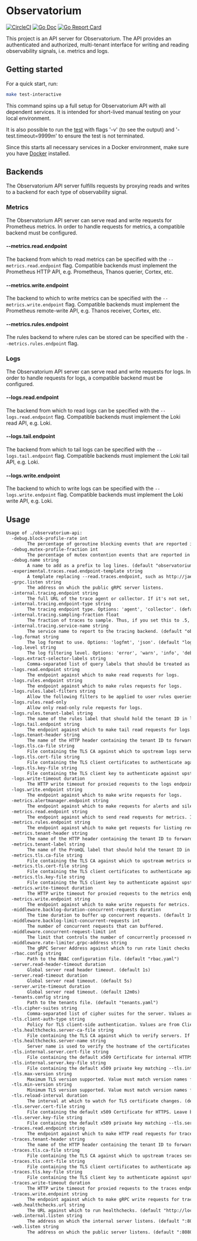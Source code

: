 # Observatorium

[![CircleCI](https://circleci.com/gh/observatorium/api.svg?style=svg)](https://circleci.com/gh/observatorium/api)
[![Go Doc](https://godoc.org/github.com/observatorium/api?status.svg)](http://godoc.org/github.com/observatorium/api)
[![Go Report Card](https://goreportcard.com/badge/github.com/observatorium/api)](https://goreportcard.com/report/github.com/observatorium/api)

This project is an API server for Observatorium.
The API provides an authenticated and authorized, multi-tenant interface for writing and reading observability signals, i.e. metrics and logs.

## Getting started

For a quick start, run:

```bash
make test-interactive
```

This command spins up a full setup for Observatorium API with all dependent services. It is intended for short-lived manual testing on your local environment.

It is also possible to run the [test](test/e2e/interactive_test.go) with flags '-v' (to see the output) and '-test.timeout=9999m' to ensure the test is not terminated.

Since this starts all necessary services in a Docker environment, make sure you have [Docker](https://docs.docker.com/get-docker/) installed.

## Backends

The Observatorium API server fulfills requests by proxying reads and writes to a backend for each type of observability signal.

### Metrics

The Observatorium API server can serve read and write requests for Prometheus metrics.
In order to handle requests for metrics, a compatible backend must be configured.

#### --metrics.read.endpoint

The backend from which to read metrics can be specified with the `--metrics.read.endpoint` flag.
Compatible backends must implement the Prometheus HTTP API, e.g. Prometheus, Thanos querier, Cortex, etc.

#### --metrics.write.endpoint

The backend to which to write metrics can be specified with the `--metrics.write.endpoint` flag.
Compatible backends must implement the Prometheus remote-write API, e.g. Thanos receiver, Cortex, etc.

#### --metrics.rules.endpoint

The rules backend to where rules can be stored can be specified with the `--metrics.rules.endpoint` flag.

### Logs

The Observatorium API server can serve read and write requests for logs.
In order to handle requests for logs, a compatible backend must be configured.

#### --logs.read.endpoint

The backend from which to read logs can be specified with the `--logs.read.endpoint` flag.
Compatible backends must implement the Loki read API, e.g. Loki.

#### --logs.tail.endpoint

The backend from which to tail logs can be specified with the `--logs.tail.endpoint` flag.
Compatible backends must implement the Loki tail API, e.g. Loki.

#### --logs.write.endpoint

The backend to which to write logs can be specified with the `--logs.write.endpoint` flag.
Compatible backends must implement the Loki write API, e.g. Loki.

## Usage

[embedmd]:# (tmp/help.txt)
```txt
Usage of ./observatorium-api:
  -debug.block-profile-rate int
    	The percentage of goroutine blocking events that are reported in the blocking profile. (default 10)
  -debug.mutex-profile-fraction int
    	The percentage of mutex contention events that are reported in the mutex profile. (default 10)
  -debug.name string
    	A name to add as a prefix to log lines. (default "observatorium")
  -experimental.traces.read.endpoint-template string
    	A template replacing --read.traces.endpoint, such as http://jaeger-{tenant}-query:16686
  -grpc.listen string
    	The address on which the public gRPC server listens.
  -internal.tracing.endpoint string
    	The full URL of the trace agent or collector. If it's not set, tracing will be disabled.
  -internal.tracing.endpoint-type string
    	The tracing endpoint type. Options: 'agent', 'collector'. (default "agent")
  -internal.tracing.sampling-fraction float
    	The fraction of traces to sample. Thus, if you set this to .5, half of traces will be sampled. (default 0.1)
  -internal.tracing.service-name string
    	The service name to report to the tracing backend. (default "observatorium_api")
  -log.format string
    	The log format to use. Options: 'logfmt', 'json'. (default "logfmt")
  -log.level string
    	The log filtering level. Options: 'error', 'warn', 'info', 'debug'. (default "info")
  -logs.extract-selector-labels string
    	Comma-separated list of query labels that should be treated as namespaces for authorization.
  -logs.read.endpoint string
    	The endpoint against which to make read requests for logs.
  -logs.rules.endpoint string
    	The endpoint against which to make rules requests for logs.
  -logs.rules.label-filters string
    	Allow the following filters to be applied to user rules queries per tenant (e.g. tenantA:namespace,severity;tenantB:severity).
  -logs.rules.read-only
    	Allow only read-only rule requests for logs.
  -logs.rules.tenant-label string
    	The name of the rules label that should hold the tenant ID in logs upstreams. (default "tenant_id")
  -logs.tail.endpoint string
    	The endpoint against which to make tail read requests for logs.
  -logs.tenant-header string
    	The name of the HTTP header containing the tenant ID to forward to the logs upstream. (default "X-Scope-OrgID")
  -logs.tls.ca-file string
    	File containing the TLS CA against which to upstream logs servers. Leave blank to disable TLS.
  -logs.tls.cert-file string
    	File containing the TLS client certificates to authenticate against upstream logs servers. Leave blank to disable mTLS.
  -logs.tls.key-file string
    	File containing the TLS client key to authenticate against upstream logs servers. Leave blank to disable mTLS.
  -logs.write-timeout duration
    	The HTTP write timeout for proxied requests to the logs endpoint. (default 10m0s)
  -logs.write.endpoint string
    	The endpoint against which to make write requests for logs.
  -metrics.alertmanager.endpoint string
    	The endpoint against which to make requests for alerts and silences
  -metrics.read.endpoint string
    	The endpoint against which to send read requests for metrics. It used as a fallback to 'query.endpoint' and 'query-range.endpoint'.
  -metrics.rules.endpoint string
    	The endpoint against which to make get requests for listing recording/alerting rules and put requests for creating/updating recording/alerting rules.
  -metrics.tenant-header string
    	The name of the HTTP header containing the tenant ID to forward to the metrics upstreams. (default "THANOS-TENANT")
  -metrics.tenant-label string
    	The name of the PromQL label that should hold the tenant ID in metrics upstreams. (default "tenant_id")
  -metrics.tls.ca-file string
    	File containing the TLS CA against which to upstream metrics servers. Leave blank to disable TLS.
  -metrics.tls.cert-file string
    	File containing the TLS client certificates to authenticate against upstream logs servers. Leave blank to disable mTLS.
  -metrics.tls.key-file string
    	File containing the TLS client key to authenticate against upstream metrics servers. Leave blank to disable mTLS.
  -metrics.write-timeout duration
    	The HTTP write timeout for proxied requests to the metrics endpoint. (default 2m0s)
  -metrics.write.endpoint string
    	The endpoint against which to make write requests for metrics.
  -middleware.backlog-duration-concurrent-requests duration
    	The time duration to buffer up concurrent requests. (default 1ms)
  -middleware.backlog-limit-concurrent-requests int
    	The number of concurrent requests that can buffered.
  -middleware.concurrent-request-limit int
    	The limit that controls the number of concurrently processed requests across all tenants. (default 10000)
  -middleware.rate-limiter.grpc-address string
    	The gRPC Server Address against which to run rate limit checks when the rate limits are specified for a given tenant. If not specified, local, non-shared rate limiting will be used.
  -rbac.config string
    	Path to the RBAC configuration file. (default "rbac.yaml")
  -server.read-header-timeout duration
    	Global server read header timeout. (default 1s)
  -server.read-timeout duration
    	Global server read timeout. (default 5s)
  -server.write-timeout duration
    	Global server read timeout. (default 12m0s)
  -tenants.config string
    	Path to the tenants file. (default "tenants.yaml")
  -tls.cipher-suites string
    	Comma-separated list of cipher suites for the server. Values are from tls package constants (https://golang.org/pkg/crypto/tls/#pkg-constants). If omitted, the default Go cipher suites will be used. Note that TLS 1.3 ciphersuites are not configurable.
  -tls.client-auth-type string
    	Policy for TLS client-side authentication. Values are from ClientAuthType constants in https://pkg.go.dev/crypto/tls#ClientAuthType (default "RequestClientCert")
  -tls.healthchecks.server-ca-file string
    	File containing the TLS CA against which to verify servers. If no server CA is specified, the client will use the system certificates.
  -tls.healthchecks.server-name string
    	Server name is used to verify the hostname of the certificates returned by the server. If no server name is specified, the server name will be inferred from the healthcheck URL.
  -tls.internal.server.cert-file string
    	File containing the default x509 Certificate for internal HTTPS. Leave blank to disable TLS.
  -tls.internal.server.key-file string
    	File containing the default x509 private key matching --tls.internal.server.cert-file. Leave blank to disable TLS.
  -tls.max-version string
    	Maximum TLS version supported. Value must match version names from https://golang.org/pkg/crypto/tls/#pkg-constants. (default "VersionTLS13")
  -tls.min-version string
    	Minimum TLS version supported. Value must match version names from https://golang.org/pkg/crypto/tls/#pkg-constants. (default "VersionTLS13")
  -tls.reload-interval duration
    	The interval at which to watch for TLS certificate changes. (default 1m0s)
  -tls.server.cert-file string
    	File containing the default x509 Certificate for HTTPS. Leave blank to disable TLS.
  -tls.server.key-file string
    	File containing the default x509 private key matching --tls.server.cert-file. Leave blank to disable TLS.
  -traces.read.endpoint string
    	The endpoint against which to make HTTP read requests for traces.
  -traces.tenant-header string
    	The name of the HTTP header containing the tenant ID to forward to upstream OpenTelemetry collector. (default "X-Tenant")
  -traces.tls.ca-file string
    	File containing the TLS CA against which to upstream traces servers. Leave blank to disable TLS.
  -traces.tls.cert-file string
    	File containing the TLS client certificates to authenticate against upstream logs servers. Leave blank to disable mTLS.
  -traces.tls.key-file string
    	File containing the TLS client key to authenticate against upstream traces servers. Leave blank to disable mTLS.
  -traces.write-timeout duration
    	The HTTP write timeout for proxied requests to the traces endpoint. (default 2m0s)
  -traces.write.endpoint string
    	The endpoint against which to make gRPC write requests for traces.
  -web.healthchecks.url string
    	The URL against which to run healthchecks. (default "http://localhost:8080")
  -web.internal.listen string
    	The address on which the internal server listens. (default ":8081")
  -web.listen string
    	The address on which the public server listens. (default ":8080")
```

